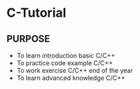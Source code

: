 # C-Tutorial 
## PURPOSE
+  To learn introduction basic C/C++
+  To practice code example C/C++
+  To work exercise C/C++ end of the year 
+  To learn advanced knowledge C/C++

 